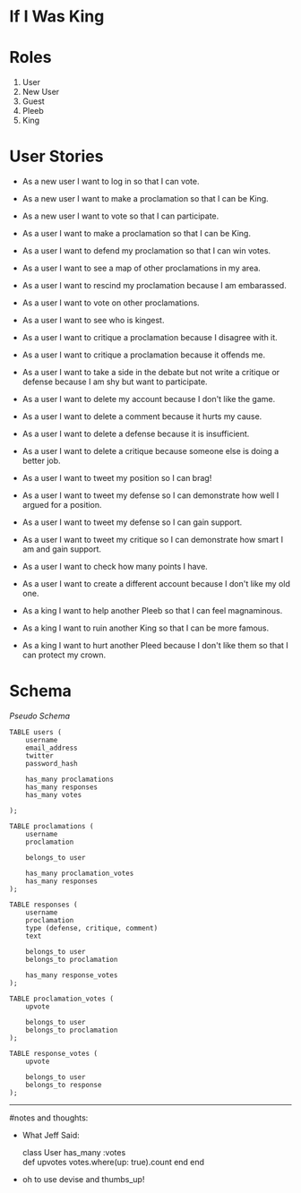    If I Was King
===

# Roles
1. User
2. New User
3. Guest
4. Pleeb
5. King

# User Stories

* As a new user I want to log in so that I can vote.
* As a new user I want to make a proclamation so that I can be King.
* As a new user I want to vote so that I can participate.
* As a user I want to make a proclamation so that I can be King.
* As a user I want to defend my proclamation so that I can win votes.
* As a user I want to see a map of other proclamations in my area.
* As a user I want to rescind my proclamation because I am embarassed.
* As a user I want to vote on other proclamations.
* As a user I want to see who is kingest.
* As a user I want to critique a proclamation because I disagree with it.
* As a user I want to critique a proclamation because it offends me.
* As a user I want to take a side in the debate but not write a critique or defense because I am shy but want to participate.

* As a user I want to delete my account because I don't like the game.
* As a user I want to delete a comment because it hurts my cause.
* As a user I want to delete a defense because it is insufficient.
* As a user I want to delete a critique because someone else is doing a better job.

* As a user I want to tweet my position so I can brag!
* As a user I want to tweet my defense so I can demonstrate how well I argued for a position.
* As a user I want to tweet my defense so I can gain support.
* As a user I want to tweet my critique so I can demonstrate how smart I am and gain support.

* As a user I want to check how many points I have.
* As a user I want to create a different account because I don't like my old one.
* As a king I want to help another Pleeb so that I can feel magnaminous.
* As a king I want to ruin another King so that I can be more famous.
* As a king I want to hurt another Pleed because I don't like them so that I can protect my crown.



# Schema

_Pseudo Schema_

	TABLE users (
		username
		email_address
		twitter
		password_hash
	
		has_many proclamations
		has_many responses
		has_many votes

	);

	TABLE proclamations (
		username
		proclamation
		
		belongs_to user
		
		has_many proclamation_votes
		has_many responses
	);

	TABLE responses (
		username
		proclamation
		type (defense, critique, comment)
		text
		
		belongs_to user
		belongs_to proclamation	
		
		has_many response_votes		
	);
	
	TABLE proclamation_votes (
		upvote
	
		belongs_to user
		belongs_to proclamation		
	);
	
	TABLE response_votes (
		upvote
		
		belongs_to user
		belongs_to response
	);

	
---
#notes and thoughts:

* What Jeff Said:

	class User
	 has_many :votes	
  	 	def upvotes
    		votes.where(up: true).count
  		end
	end
	

* oh to use devise and thumbs_up!
